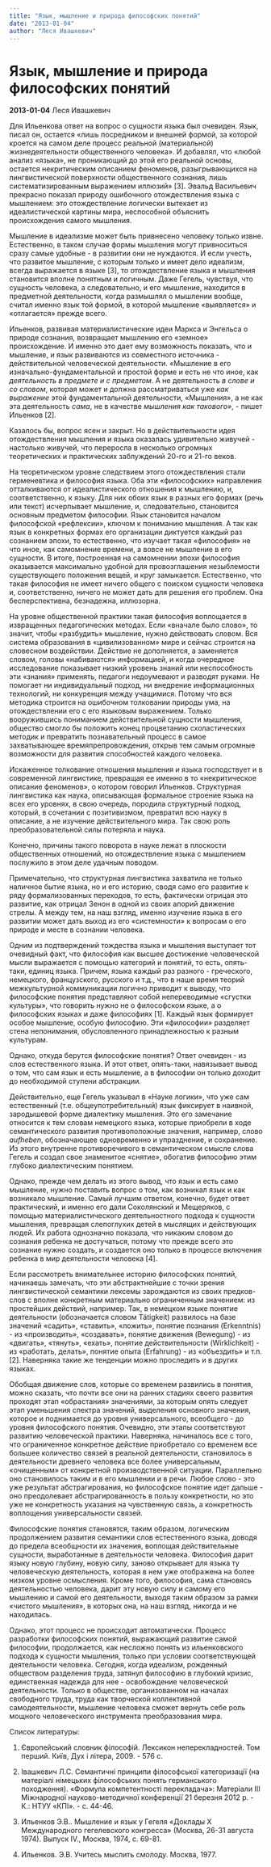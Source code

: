 ```yaml
---
title: "Язык, мышление и природа философских понятий"
date: "2013-01-04"
author: "Леся Ивашкевич"
---
```


# Язык, мышление и природа философских понятий

**2013-01-04** Леся Ивашкевич

Для Ильенкова ответ на вопрос о сущности языка был очевиден. Язык, писал он, остается «лишь посредником и внешней формой, за которой кроется на самом деле процесс реальной (материальной) жизнедеятельности общественного человека». И добавлял, что «любой анализ «языка», не проникающий до этой его реальной основы, остается некритическим описанием феноменов, разыгрывающихся на лингвистической поверхности общественного сознания, лишь систематизированным выражением иллюзий» [3]. Эвальд Васильевич прекрасно показал природу ошибочного отождествления языка с мышлением: это отождествление логически вытекает из идеалистической картины мира, неспособной объяснить происхождения самого мышления.

Мышление в идеализме может быть привнесено человеку только извне. Естественно, в таком случае формы мышления могут привноситься сразу самые удобные - в развитии они не нуждаются. И если учесть, что развитое мышление, с которым только и имеет дело идеализм, всегда выражается в языке [3], то отождествление языка и мышления становится вполне понятным и логичным. Даже Гегель, чувствуя, что сущность человека, а следовательно, и его мышление, находится в предметной деятельности, когда размышлял о мышлении вообще, считал именно язык той формой, в которой мышление «выявляется» и «отлагается» прежде всего.

Ильенков, развивая материалистические идеи Маркса и Энгельса о природе сознания, возвращает мышлению его «земное» происхождение. И именно это дает ему возможность показать, что и мышление, и язык развиваются из совместного источника - действительной человеческой деятельности. «Мышление в его изначально-фундаментальной и простой форме и есть не что иное, как *деятельность в предмете и с предметом*. А не деятельность *в слове и со словом*, которая может и должна рассматриваться уже *как выражение* этой фундаментальной деятельности, «Мышления», а не как эта деятельность *сама*, не в качестве *мышления как такового»*, - пишет Ильенков [2].

Казалось бы, вопрос ясен и закрыт. Но в действительности идея отождествления мышления и языка оказалась удивительно живучей - настолько живучей, что переросла в несколько огромных теоретических и практических заблуждений 20-го и 21-го веков.

На теоретическом уровне следствием этого отождествления стали герменевтика и философия языка. Оба эти «философских» направления отталкиваются от идеалистического отношения к мышлению, и, соответственно, к языку. Для них обоих язык в разных его формах (речь или текст) исчерпывает мышление, и, следовательно, становится основным предметом философии. Язык становится началом философской «рефлексии», ключом к пониманию мышления. А так как язык в конкретных формах его организации диктуется каждый раз сознанием эпохи, то естественно, что изучает такая «философия» не что иное, как самомнение времени, а вовсе не мышление в его сущности. В итоге, построенная на самомнении эпохи философия оказывается максимально удобной для провозглашения незыблемости существующего положения вещей, и круг замыкается. Естественно, что такая философия не имеет ничего общего с поиском сущности человека и, соответственно, ничего не может дать для решения его проблем. Она бесперспективна, безнадежна, иллюзорна.

На уровне общественной практики такая философия воплощается в извращенных педагогических методах. Если «вначале было слово», то значит, чтобы «разбудить» мышление, нужно действовать словом. Вся система образования в «цивилизованном» мире и сейчас строится на словесном воздействии. Действие не дополняется, а заменяется словом, головы «набиваются» информацией, и когда очередное исследование показывает низкий уровень знаний или неспособность эти «знания» применять, педагоги недоумевают и разводят руками. Не помогает ни индивидуальный подход, ни внедрение информационных технологий, ни конкуренция между учащимися. Потому что вся методика строится на ошибочном толковании природы ума, на отождествлении его с его языковым выражением. Только вооружившись пониманием действительной сущности мышления, общество смогло бы положить конец процветанию схоластических методик и превратить познавательный процесс в самое захватывающее времяпрепровождения, открыв тем самым огромные возможности для развития способностей каждого человека.

Искаженное толкование отношения мышления и языка господствует и в современной лингвистике, превращая ее именно в то «некритическое описание феноменов», о котором говорил Ильенков. Структурная лингвистика как наука, описывающая формальное строение языка на всех его уровнях, в свою очередь, породила структурный подход, который, в сочетании с позитивизмом, превратил всю науку в описание, а не изучение действительного мира. Так свою роль преобразовательной силы потеряла и наука.

Конечно, причины такого поворота в науке лежат в плоскости общественных отношений, но отождествление языка с мышлением послужило в этом деле удачным поводом.

Примечательно, что структурная лингвистика захватила не только наличное бытие языка, но и его историю, сводя само его развитие к ряду формализованных переходов, то есть, фактически отрицая это развитие, как отрицал Зенон в одной из своих апорий движение стрелы. А между тем, на наш взгляд, именно изучение языка в его развитии может дать выход из его «системности» к вопросам о его природе и месте в сознании человека.

Одним из подтверждений тождества языка и мышления выступает тот очевидный факт, что философия как высшее достижение человеческой мысли выражается с помощью категорий и понятий, то есть, опять-таки, единиц языка. Причем, языка каждый раз разного - греческого, немецкого, французского, русского и т.д., что в наше время теорий межкультурной коммуникации логично приводит к выводу, что философские понятия представляют собой непереводимые «сгустки культуры», что говорить нужно не о философском языке, а о философских языках и даже философиях [1]. Каждый язык формирует особое мышление, особую философию. Эти «философии» разделяет стена непонимания, обусловленного принадлежностью к разным культурам.

Однако, откуда берутся философские понятия? Ответ очевиден - из слов естественного языка. И этот ответ, опять-таки, навязывает вывод о том, что сам язык и есть мышление, а в философии он только доходит до необходимой ступени абстракции.

Действительно, еще Гегель указывал в «Науке логики», что уже сам естественный (т.е. общеупотребительный) язык фиксирует в наивной, зародышевой форме диалектику мышления. Это его замечание относится к тем словам немецкого языка, которые приобрели в ходе семантического развития противоположные значения, например, слово *aufheben*, обозначающее одновременно и упразднение, и сохранение. Из этого внутренне противоречивого в семантическом смысле слова Гегель и создал свое знаменитое «снятие», обогатив философию этим глубоко диалектическим понятием.

Однако, прежде чем делать из этого вывод, что язык и есть само мышление, нужно поставить вопрос о том, как возникал язык и как возникало мышление. Самый лучшим ответом, конечно, будет ответ практический, и именно его дали Соколянский и Мещеряков, с помощью материалистического деятельностного подхода к сущности мышления, превращая слепоглухих детей в мыслящих и действующих людей. Их работа однозначно показала, что никаким словом до сознания ребенка не достучаться, потому что прежде всего это сознание нужно создать, и создается оно только в процессе включения ребенка в мир деятельности человека [4].

Если рассмотреть внимательнее историю философских понятий, начинаешь замечать, что эти абстрактнейшие с точки зрения лингвистической семантики лексемы зарождаются из своих предков-слов с вполне конкретным материально ограниченным значением: из простейших действий, например. Так, в немецком языке понятие деятельности (обозначается словом Tätigkeit) развилось на базе значений «садить», «ставить», «ложить», понятие познания (Erkenntnis) - из «производить», «создавать», понятие движения (Bewegung) - из «двигать», «тянуть», «ехать», понятие действительности (Wirklichkeit) - из «работать, делать», понятие опыта (Erfahrung) - из «объездить» и т.п. [2]. Наверняка такие же тенденции можно проследить и в других языках.

Обобщая движение слов, которые со временем развились в понятия, можно сказать, что почти все они на ранних стадиях своего развития проходят этап «обрастания» значениями, за которым опять следует этап уменьшения спектра значений, выделения основного значения, которое и поднимается до уровня универсального, всеобщего - до уровня философского понятия. Очевидно, эти этапы соответствуют развитию человеческой практики. Наверняка, начиналось все с того, что ограниченное конкретное действие приобретало со временем все большее количество связей в реальной деятельности, становилось в деятельности древнего человека все более универсальным, «очищенным» от конкретной производственной ситуации. Параллельно оно становилось таким и в его мышлении и в речи. Любое слово - это уже результат абстрагирования, но философское понятие идет дальше - оно преодолевает абстрагированность в пользу конкретности, но это уже не конкретность указания на чувственную связь, а конкретность воплощения универсальности связей.

Философские понятия становятся, таким образом, логическим продолжением развития семантики слов естественного языка, доводя до предела всеобщности их значения, воплощая действительные сущности, выработанные в деятельности человека. Философия дарит языку новую глубину, новую силу, заново открывает для языка ту человеческую деятельность, которая в нем уже отображена на более низком уровне осмысления. Кроме того, философия, сама становясь деятельностью человека, дарит эту новую силу и самому его мышлению и самой его деятельности, выходя таким образом за рамки «чистого мышления», в которых она, на наш взгляд, никогда и не находилась.

Однако, этот процесс не происходит автоматически. Процесс разработки философских понятий, выражающий развитие самой философии, продолжается, как несложно понять из ильенковского подхода к сущности мышления, только при условии соответствующей деятельности человека. Сегодня, когда идеализм, рожденный обществом разделения труда, затянул философию в глубокий кризис, единственная надежда для нее - освобождение человеческой деятельности. Только в обществе, организованном на началах свободного труда, труда как творческой коллективной самодеятельности, мышление человека сможет вернуть себе роль мощного человеческого инструмента преобразования мира.

Список литературы:

1. Європейський словник філософій. Лексикон неперекладностей. Том перший. Київ, Дух і літера, 2009. - 576 с.

2. Івашкевич Л.С. Семантичні принципи філософської категоризації (на матеріалі німецьких філософських понять германського походження). «Формула компетентності перекладача»: Матеріали ІІІ Міжнародної науково-методичної конференції 21 березня 2012 р. - К.: НТУУ «КПІ». - с. 44-46.

3. Ильенков Э.В.. Мышление и язык у Гегеля «Доклады Х Международного гегелевского конгресса» (Москва, 26-31 августа 1974). Выпуск IV., Москва, 1974, с. 69-81.

4. Ильенков. Э.В. Учитесь мыслить смолоду. Москва, 1977.